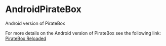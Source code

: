 AndroidPirateBox
================

Android version of PirateBox

For more details on the Android version of PirateBox see the following link:  [PirateBox Reloaded](http://fun2code-blog.blogspot.de/2013/10/piratebox-reloaded.html)
